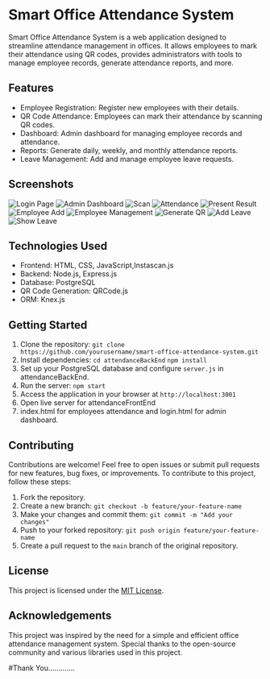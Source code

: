# Smart Office Attendance System

Smart Office Attendance System is a web application designed to streamline attendance management in offices. 
It allows employees to mark their attendance using QR codes, provides administrators with tools to manage employee records, generate attendance reports, and more.

## Features

- Employee Registration: Register new employees with their details.
- QR Code Attendance: Employees can mark their attendance by scanning QR codes.
- Dashboard: Admin dashboard for managing employee records and attendance.
- Reports: Generate daily, weekly, and monthly attendance reports.
- Leave Management: Add and manage employee leave requests.

## Screenshots

![Login Page](/login-page-v1.0.png)
![Admin Dashboard](/adminDash.png)
![Scan](/scanv1.0.png)
![Attendance](/attendance.png)
![Present Result](/presentResult-v1.0.png)
![Employee Add](/emoloyeeAdd.png)
![Employee Management](/employeeManage.png)
![Generate QR](/generateQR.png)
![Add Leave](/addLeave.png)
![Show Leave](/showLeave.png)

## Technologies Used

- Frontend: HTML, CSS, JavaScript,Instascan.js
- Backend: Node.js, Express.js
- Database: PostgreSQL
- QR Code Generation: QRCode.js
- ORM: Knex.js

## Getting Started

1. Clone the repository: `git clone https://github.com/yourusername/smart-office-attendance-system.git`
2. Install dependencies: `cd attendanceBackEnd`
                         `npm install`
4. Set up your PostgreSQL database and configure `server.js` in attendanceBackEnd.
5. Run the server: `npm start`
6. Access the application in your browser at `http://localhost:3001`
7. Open live server for attendanceFrontEnd
8. index.html for employees attendance and login.html for admin dashboard.

## Contributing

Contributions are welcome! 
Feel free to open issues or submit pull requests for new features, bug fixes, or improvements.
To contribute to this project, follow these steps:

1. Fork the repository.
2. Create a new branch: `git checkout -b feature/your-feature-name`
3. Make your changes and commit them: `git commit -m "Add your changes"`
4. Push to your forked repository: `git push origin feature/your-feature-name`
5. Create a pull request to the `main` branch of the original repository.

## License

This project is licensed under the [MIT License](LICENSE).

## Acknowledgements
This project was inspired by the need for a simple and efficient office attendance management system. Special thanks to the open-source community and various libraries used in this project.

#Thank You.............

